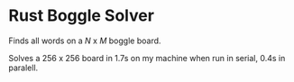 Rust Boggle Solver
==================

Finds all words on a *N* x *M* boggle board.

Solves a 256 x 256 board in 1.7s on my machine when run in serial, 0.4s in paralell.